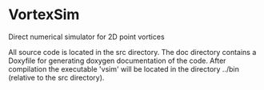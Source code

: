 # VortexSim
Direct numerical simulator for 2D point vortices

All source code is located in the src directory.  The doc directory contains a Doxyfile for generating doxygen documentation of the code.  After compilation the executable 'vsim' will be located in the directory ../bin (relative to the src directory). 
